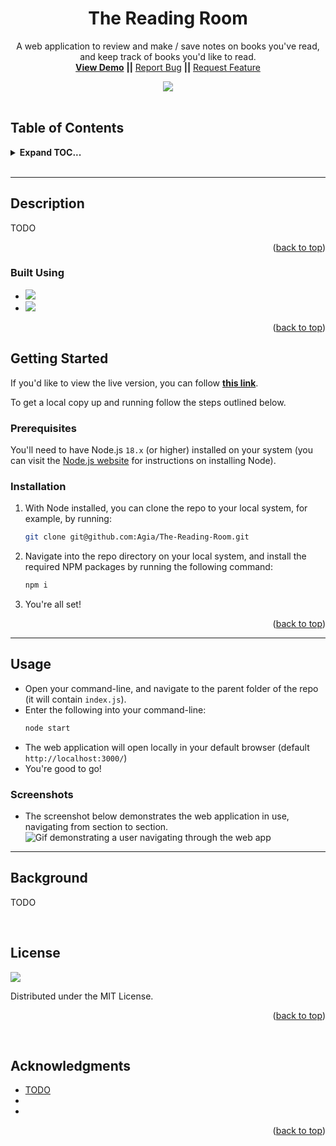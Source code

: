 <div align="center">

<h1 align="center">The Reading Room</h1>

  <p align="center">
    A web application to review and make / save notes on books you've read, and keep track of books you'd like to read.
    <br />
<a href="https://agia.github.io/The-Reading-Room/"><strong>View Demo</strong></a>
<strong>||</strong>
    <a href="https://github.com/Agia/The-Reading-Room/issues">Report Bug</a>
    <strong>||</strong>
    <a href="https://github.com/Agia/The-Reading-Room/issues">Request Feature</a>
  </p>

  <img src="https://img.shields.io/static/v1?label=LICENSE&message=MIT&color=violet&style=for-the-badge" />
</div>

<br />

## Table of Contents
<details>
  <summary><strong>Expand TOC...</strong></summary>
  <ol>
    <li>
      <a href="#description">Description</a>
      <ul>
        <li><a href="#built-using">Built Using</a></li>
      </ul>
    </li>
    <li>
      <a href="#getting-started">Getting Started</a>
      <ul>
        <li><a href="#prerequisites">Prerequisites</a></li>
        <li><a href="#installation">Installation</a></li>
      </ul>
    </li>
    <li><a href="#usage">Usage</a></li>
    <li><a href="#background">Background</a></li>
    <li><a href="#license">License</a></li>
    <li><a href="#acknowledgments">Acknowledgments</a></li>
  </ol>
</details>
<br />
<hr />

## Description

TODO

<p align="right">(<a href="#readme-top">back to top</a>)</p>

### Built Using

* <img src="https://img.shields.io/badge/node.js-000000?style=for-the-badge&logo=nodedotjs&logoColor=white" />
* <img src="https://img.shields.io/badge/react-blue?style=for-the-badge&logo=react&logoColor=white" />

<p align="right">(<a href="#table-of-contents">back to top</a>)</p>


## Getting Started

If you'd like to view the live version, you can follow [**this link**](https://agia.github.io/The-Reading-Room/).

To get a local copy up and running follow the steps outlined below.

### Prerequisites

You'll need to have Node.js `18.x` (or higher) installed on your system (you can visit the [Node.js website](https://nodejs.org/en/) for instructions on installing Node).


### Installation

1. With Node installed, you can clone the repo to your local system, for example, by running:
    ```sh
    git clone git@github.com:Agia/The-Reading-Room.git
    ```
2. Navigate into the repo directory on your local system, and install the required NPM packages by running the following command:
    ```sh
    npm i
    ```
3. You're all set!

<p align="right">(<a href="#table-of-contents">back to top</a>)</p>

<hr/>

## Usage

- Open your command-line, and navigate to the parent folder of the repo (it will contain `index.js`).
- Enter the following into your command-line:
    ```sh
    node start
    ```
- The web application will open locally in your default browser (default `http://localhost:3000/`)
- You're good to go!

### Screenshots
<!-- TODO: Upload GIF --->
- The screenshot below demonstrates the web application in use, navigating from section to section.
![Gif demonstrating a user navigating through the web app](./src/assets/img/screenshot.gif)

<hr/>

## Background
<!-- TODO -->
TODO

<br/>

## License
<img src="https://img.shields.io/static/v1?label=LICENSE&message=MIT&color=violet&style=for-the-badge" />

Distributed under the MIT License.

<p align="right">(<a href="#table-of-contents">back to top</a>)</p>

<br/>

## Acknowledgments
<!-- TODO -->
* [TODO]()
* []()
* []()

<p align="right">(<a href="#table-of-contents">back to top</a>)</p>
